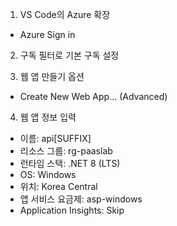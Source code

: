 1. VS Code의 Azure 확장
- Azure Sign in

2. 구독 필터로 기본 구독 설정

3. 웹 앱 만들기 옵션 
- Create New Web App... (Advanced)

4. 웹 앱 정보 입력
- 이름: api[SUFFIX]
- 리소스 그룹: rg-paaslab
- 런타임 스택: .NET 8 (LTS)
- OS: Windows
- 위치: Korea Central
- 앱 서비스 요금제: asp-windows
- Application Insights: Skip

